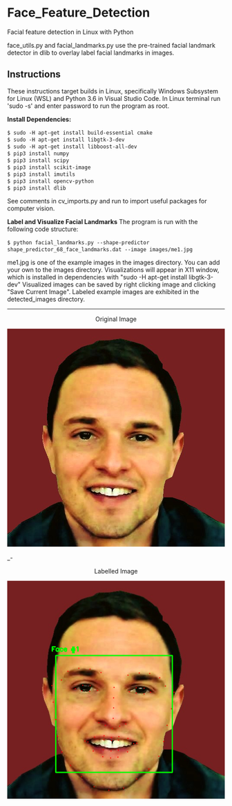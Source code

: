 # Face_Feature_Detection
Facial feature detection in Linux with Python

face_utils.py and facial_landmarks.py use the pre-trained facial landmark detector in dlib to overlay label
facial landmarks in images.

## Instructions

These instructions target builds in Linux,
specifically Windows Subsystem for Linux (WSL) and Python 3.6 in Visual Studio Code.
In Linux terminal run 'sudo -s' and enter password to run the program as root.

**Install Dependencies:**
```
$ sudo -H apt-get install build-essential cmake
$ sudo -H apt-get install libgtk-3-dev 
$ sudo -H apt-get install libboost-all-dev
$ pip3 install numpy
$ pip3 install scipy
$ pip3 install scikit-image
$ pip3 install imutils
$ pip3 install opencv-python
$ pip3 install dlib
```
See comments in cv_imports.py and run to import useful packages for computer vision.

**Label and Visualize Facial Landmarks**
The program is run with the following code structure:
```
$ python facial_landmarks.py --shape-predictor shape_predictor_68_face_landmarks.dat --image images/me1.jpg
```
me1.jpg is one of the example images in the images directory. You can add your own to the images directory.
Visualizations will appear in X11 window, which is installed in dependencies with "sudo -H apt-get install libgtk-3-dev"
Visualized images can be saved by right clicking image and clicking "Save Current Image".
Labeled example images are exhibited in the detected_images directory.


---
<p align="center">
Original Image
</p>
<p align="center">
  <img width="504" height="504" src="https://github.com/MattLondon101/Face_Feature_Detection/blob/master/images/me1.jpg?raw=true"
</p>

_-
<p align="center">
Labelled Image
</p>
<p align="center">
<img width="504" height="504" src="https://github.com/MattLondon101/Face_Feature_Detection/blob/master/detected_images/me1.png?raw=true"
</p>

